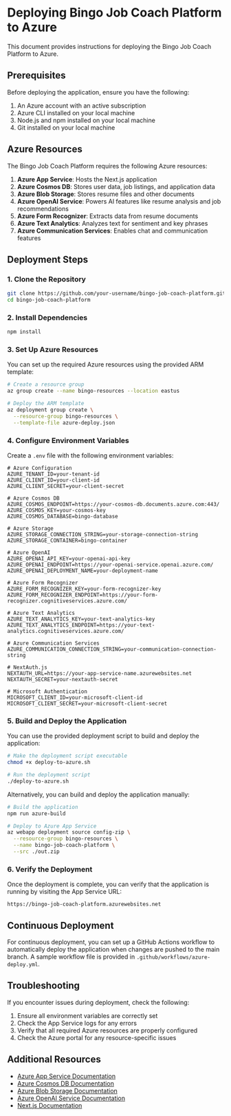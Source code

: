 # Deploying Bingo Job Coach Platform to Azure

This document provides instructions for deploying the Bingo Job Coach Platform to Azure.

## Prerequisites

Before deploying the application, ensure you have the following:

1. An Azure account with an active subscription
2. Azure CLI installed on your local machine
3. Node.js and npm installed on your local machine
4. Git installed on your local machine

## Azure Resources

The Bingo Job Coach Platform requires the following Azure resources:

1. **Azure App Service**: Hosts the Next.js application
2. **Azure Cosmos DB**: Stores user data, job listings, and application data
3. **Azure Blob Storage**: Stores resume files and other documents
4. **Azure OpenAI Service**: Powers AI features like resume analysis and job recommendations
5. **Azure Form Recognizer**: Extracts data from resume documents
6. **Azure Text Analytics**: Analyzes text for sentiment and key phrases
7. **Azure Communication Services**: Enables chat and communication features

## Deployment Steps

### 1. Clone the Repository

```bash
git clone https://github.com/your-username/bingo-job-coach-platform.git
cd bingo-job-coach-platform
```

### 2. Install Dependencies

```bash
npm install
```

### 3. Set Up Azure Resources

You can set up the required Azure resources using the provided ARM template:

```bash
# Create a resource group
az group create --name bingo-resources --location eastus

# Deploy the ARM template
az deployment group create \
  --resource-group bingo-resources \
  --template-file azure-deploy.json
```

### 4. Configure Environment Variables

Create a `.env` file with the following environment variables:

```
# Azure Configuration
AZURE_TENANT_ID=your-tenant-id
AZURE_CLIENT_ID=your-client-id
AZURE_CLIENT_SECRET=your-client-secret

# Azure Cosmos DB
AZURE_COSMOS_ENDPOINT=https://your-cosmos-db.documents.azure.com:443/
AZURE_COSMOS_KEY=your-cosmos-key
AZURE_COSMOS_DATABASE=bingo-database

# Azure Storage
AZURE_STORAGE_CONNECTION_STRING=your-storage-connection-string
AZURE_STORAGE_CONTAINER=bingo-container

# Azure OpenAI
AZURE_OPENAI_API_KEY=your-openai-api-key
AZURE_OPENAI_ENDPOINT=https://your-openai-service.openai.azure.com/
AZURE_OPENAI_DEPLOYMENT_NAME=your-deployment-name

# Azure Form Recognizer
AZURE_FORM_RECOGNIZER_KEY=your-form-recognizer-key
AZURE_FORM_RECOGNIZER_ENDPOINT=https://your-form-recognizer.cognitiveservices.azure.com/

# Azure Text Analytics
AZURE_TEXT_ANALYTICS_KEY=your-text-analytics-key
AZURE_TEXT_ANALYTICS_ENDPOINT=https://your-text-analytics.cognitiveservices.azure.com/

# Azure Communication Services
AZURE_COMMUNICATION_CONNECTION_STRING=your-communication-connection-string

# NextAuth.js
NEXTAUTH_URL=https://your-app-service-name.azurewebsites.net
NEXTAUTH_SECRET=your-nextauth-secret

# Microsoft Authentication
MICROSOFT_CLIENT_ID=your-microsoft-client-id
MICROSOFT_CLIENT_SECRET=your-microsoft-client-secret
```

### 5. Build and Deploy the Application

You can use the provided deployment script to build and deploy the application:

```bash
# Make the deployment script executable
chmod +x deploy-to-azure.sh

# Run the deployment script
./deploy-to-azure.sh
```

Alternatively, you can build and deploy the application manually:

```bash
# Build the application
npm run azure-build

# Deploy to Azure App Service
az webapp deployment source config-zip \
  --resource-group bingo-resources \
  --name bingo-job-coach-platform \
  --src ./out.zip
```

### 6. Verify the Deployment

Once the deployment is complete, you can verify that the application is running by visiting the App Service URL:

```
https://bingo-job-coach-platform.azurewebsites.net
```

## Continuous Deployment

For continuous deployment, you can set up a GitHub Actions workflow to automatically deploy the application when changes are pushed to the main branch. A sample workflow file is provided in `.github/workflows/azure-deploy.yml`.

## Troubleshooting

If you encounter issues during deployment, check the following:

1. Ensure all environment variables are correctly set
2. Check the App Service logs for any errors
3. Verify that all required Azure resources are properly configured
4. Check the Azure portal for any resource-specific issues

## Additional Resources

- [Azure App Service Documentation](https://docs.microsoft.com/en-us/azure/app-service/)
- [Azure Cosmos DB Documentation](https://docs.microsoft.com/en-us/azure/cosmos-db/)
- [Azure Blob Storage Documentation](https://docs.microsoft.com/en-us/azure/storage/blobs/)
- [Azure OpenAI Service Documentation](https://docs.microsoft.com/en-us/azure/cognitive-services/openai/)
- [Next.js Documentation](https://nextjs.org/docs) 